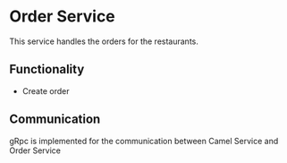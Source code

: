 # Order Service
This service handles the orders for the restaurants.
## Functionality
- Create order
## Communication
gRpc is implemented for the communication between Camel Service and Order Service
